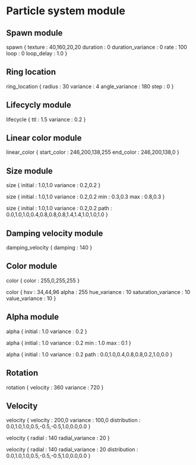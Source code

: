 # Particle system module

## Spawn module 

spawn { 
	texture : 40,160,20,20
    duration : 0
    duration_variance : 0
    rate : 100 
    loop : 0
    loop_delay : 1.0
}

## Ring location

ring_location {
    radius : 30
    variance : 4
    angle_variance : 180
    step : 0
}

## Lifecycly module

lifecycle { 
    ttl : 1.5
    variance : 0.2
}

## Linear color module

linear_color { 
    start_color : 246,200,138,255
    end_color : 246,200,138,0
}

## Size module

size { 
	initial : 1.0,1.0
	variance : 0.2,0.2
}

size { 
	initial : 1.0,1.0
	variance : 0.2,0.2
    min : 0.3,0.3
    max : 0.8,0.3
}

size { 
	initial : 1.0,1.0
	variance : 0.2,0.2
    path : 0.0,1.0,1.0,0.4,0.8,0.8,0.8,1.4,1.4,1.0,1.0,1.0
}

## Damping velocity module

damping_velocity {
	damping : 140
}

## Color module

color {
	color : 255,0,255,255
}

color {
	hsv : 34,44,96
	alpha : 255
	hue_variance : 10
	saturation_variance : 10
	value_variance : 10
}

## Alpha module

alpha {
	initial : 1.0
	variance : 0.2
}

alpha {
	initial : 1.0
	variance : 0.2
	min : 1.0
	max : 0.1
}

alpha {
	initial : 1.0
	variance : 0.2
	path : 0.0,1.0,0.4,0.8,0.8,0.2,1.0,0.0
}

## Rotation

rotation {
	velocity : 360
	variance : 720
}

## Velocity 

velocity {
	velocity : 200,0
	variance : 100,0
	distribution : 0.0,1.0,1.0,0.5,-0.5,-0.5,1.0,0.0,0.0
}

velocity {
	radial : 140
	radial_variance : 20
}

velocity {
	radial : 140
	radial_variance : 20
	distribution : 0.0,1.0,1.0,0.5,-0.5,-0.5,1.0,0.0,0.0
}